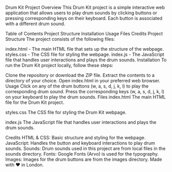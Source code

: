 Drum Kit Project
Overview
This Drum Kit project is a simple interactive web application that allows users to play drum sounds by clicking buttons or pressing corresponding keys on their keyboard. Each button is associated with a different drum sound.

Table of Contents
Project Structure
Installation
Usage
Files
Credits
Project Structure
The project consists of the following files:

index.html - The main HTML file that sets up the structure of the webpage.
styles.css - The CSS file for styling the webpage.
index.js - The JavaScript file that handles user interactions and plays the drum sounds.
Installation
To run the Drum Kit project locally, follow these steps:

Clone the repository or download the ZIP file.
Extract the contents to a directory of your choice.
Open index.html in your preferred web browser.
Usage
Click on any of the drum buttons (w, a, s, d, j, k, l) to play the corresponding drum sound.
Press the corresponding keys (w, a, s, d, j, k, l) on your keyboard to play the drum sounds.
Files
index.html
The main HTML file for the Drum Kit project.

styles.css
The CSS file for styling the Drum Kit webpage.

index.js
The JavaScript file that handles user interactions and plays the drum sounds.

Credits
HTML & CSS: Basic structure and styling for the webpage.
JavaScript: Handles the button and keyboard interactions to play drum sounds.
Sounds: Drum sounds used in this project are from local files in the sounds directory.
Fonts: Google Fonts (Arvo) is used for the typography.
Images: Images for the drum buttons are from the images directory.
Made with ❤️ in London.
